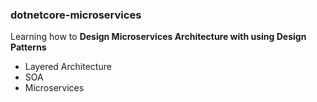 ### dotnetcore-microservices

Learning how to **Design Microservices Architecture with using Design Patterns**

* Layered Architecture
* SOA
* Microservices
